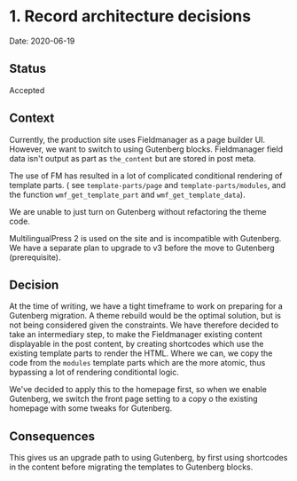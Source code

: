 # 1. Record architecture decisions

Date: 2020-06-19

## Status

Accepted

## Context

Currently, the production site uses Fieldmanager as a page builder UI. However, we want to switch to using Gutenberg blocks.
Fieldmanager field data isn't output as part as `the_content` but are stored in post meta.

The use of FM has resulted in a lot of complicated conditional rendering of template parts. ( see `template-parts/page` and `template-parts/modules`, and the function `wmf_get_template_part` and `wmf_get_template_data`).

We are unable to just turn on Gutenberg without refactoring the theme code.

MultilingualPress 2 is used on the site and is incompatible with Gutenberg. We have a separate plan to upgrade to v3 before the move to Gutenberg (prerequisite).
## Decision

At the time of writing, we have a tight timeframe to work on preparing for a Gutenberg migration. A theme rebuild would be the optimal solution, but is not being considered given the constraints. We have therefore decided to take an intermediary step, to make the Fieldmanager existing content displayable in the post content, by creating shortcodes which use the existing template parts to render the HTML. Where we can, we copy the code from the `modules` template parts which are the more atomic, thus bypassing a lot of rendering conditiontal logic.

We've decided to apply this to the homepage first, so when we enable Gutenberg, we switch the front page setting to a copy o the existing homepage with some tweaks for Gutenberg.

## Consequences

This gives us an upgrade path to using Gutenberg, by first using shortcodes in the content before migrating the templates to Gutenberg blocks.
